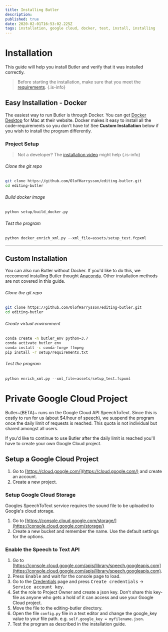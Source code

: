 ```yaml
---
title: Installing Butler
description: 
published: true
date: 2020-02-01T16:53:02.225Z
tags: installation, google cloud, docker, test, install, installing
---
```


# Installation

This guide will help you install Butler and verify that it was installed correctly.

> Before starting the installation, make sure that you meet the [requirements](TODO).
{.is-info}

## Easy Installation - Docker
The easiest way to run Butler is through Docker. You can get [Docker Desktop](https://www.docker.com/get-started) for Mac at their website. Docker makes it easy to install all the code-requirements so you don't have to! See **Custom Installation** below if you wish to install the program differently.

### Project Setup
> Not a developer? The [installation video](TODO) might help 
{.is-info}

###### Clone the git repo
```bash
git clone https://github.com/OlofHarrysson/editing-butler.git
cd editing-butler
```

###### Build docker image
```python
python setup/build_docker.py
```

###### Test the program
```python
python docker_enrich_xml.py --xml_file=assets/setup_test.fcpxml
```

---

## Custom Installation
You can also run Butler without Docker. If you'd like to do this, we reccomend installing Butler thought [Anaconda](https://www.anaconda.com/). Other installation methods are not covered in this guide.

###### Clone the git repo
```bash
git clone https://github.com/OlofHarrysson/editing-butler.git
cd editing-butler
```

###### Create virtual environment
```bash
conda create -n butler_env python=3.7
conda activate butler_env
conda install -c conda-forge ffmpeg
pip install -r setup/requirements.txt
```

###### Test the program
```python
python enrich_xml.py --xml_file=assets/setup_test.fcpxml
```

# Private Google Cloud Project
Butler~(BETA)~ runs on the Google Cloud API SpeechToText. Since this is costly to run for us (about $4/hour of speech), we suspend the program once the daily limit of requests is reached. This quota is not individual but shared amongst all users.

If you'd like to continue to use Butler after the daily limit is reached you'll have to create your own Google Cloud project.

## Setup a Google Cloud Project
1. Go to [https://cloud.google.com/](https://cloud.google.com/) and create an account.
2. Create a new project.

### Setup Google Cloud Storage
Googles SpeechToText service requires the sound file to be uploaded to Google's cloud storage.
1. Go to [https://console.cloud.google.com/storage/](https://console.cloud.google.com/storage/)
2. Create a new bucket and remember the name. Use the default settings for the options.

### Enable the Speech to Text API
1. Go to [https://console.cloud.google.com/apis/library/speech.googleapis.com](https://console.cloud.google.com/apis/library/speech.googleapis.com).
2. Press <kbd>Enable</kbd> and wait for the console page to load.
3. Go to the [Credentials](https://console.cloud.google.com/apis/credentials) page and press <kbd>Create credentials</kbd> -> <kbd>Service account key</kbd>.
4. Set the role to Project Owner and create a json key. Don't share this key-file as anyone who gets a hold of it can access and use your Google Cloud project.
5. Move the file to the editing-butler directory.
6. Open the file `config.py` file in a text editor and change the google_key value to your file path. e.g. `self.google_key = myfilename.json`.
7. Test the program as described in the installation guide.